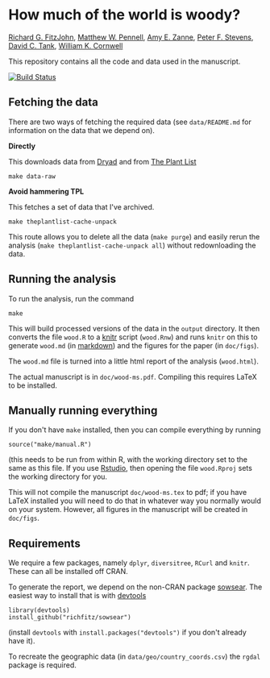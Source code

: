 # How much of the world is woody?

[Richard G. FitzJohn](http://www.zoology.ubc.ca/~fitzjohn),
[Matthew W. Pennell](https://mwpennell.github.io),
[Amy E. Zanne](http://phylodiversity.net/azanne/),
[Peter F. Stevens](http://www.missouribotanicalgarden.org/plant-scence/research-staff-article/487/stevens-p-f.aspx),
[David C. Tank](http://www.phylodiversity.net/dtank/), 
[William K. Cornwell](http://www.phylodiversity.net/wcornwell/)

This repository contains all the code and data used in the manuscript.

[![Build Status](https://travis-ci.org/richfitz/wood.png?branch=master)](https://travis-ci.org/richfitz/wood)

## Fetching the data

There are two ways of fetching the required data (see `data/README.md` for information on the data that we depend on).

**Directly**

This downloads data from [Dryad](http://datadryad.org) and from [The Plant List](http://www.theplantlist.org)

```
make data-raw
```

**Avoid hammering TPL**

This fetches a set of data that I've archived.

```
make theplantlist-cache-unpack
```

This route allows you to delete all the data (`make purge`) and easily rerun the analysis (`make theplantlist-cache-unpack all`) without redownloading the data.

## Running the analysis

To run the analysis, run the command

```
make
```

This will build processed versions of the data in the `output` directory.  It then converts the file `wood.R` to a [knitr](http://yihui.name/knitr/) script (`wood.Rnw`) and runs `knitr` on this to generate `wood.md` (in [markdown](http://daringfireball.net/projects/markdown/)) and the figures for the paper (in `doc/figs`).

The `wood.md` file is turned into a little html report of the analysis (`wood.html`).

The actual manuscript is in `doc/wood-ms.pdf`.  Compiling this requires LaTeX to be installed.

## Manually running everything

If you don't have `make` installed, then you can compile everything by running

```
source("make/manual.R")
```

(this needs to be run from within R, with the working directory set to the same as this file.  If you use [Rstudio](http://rstudio.com), then opening the file `wood.Rproj` sets the working directory for you.

This will not compile the manuscript `doc/wood-ms.tex` to pdf; if you have LaTeX installed you will need to do that in whatever way you normally would on your system.  However, all figures in the manuscript will be created in `doc/figs`.

## Requirements

We require a few packages, namely `dplyr`, `diversitree`, `RCurl` and `knitr`.  These can all be installed off CRAN.

To generate the report, we depend on the non-CRAN package [sowsear](https://github.com/richfitz/sowsear).  The easiest way to install that is with [devtools](https://github.com/hadley/devtools)

```
library(devtools)
install_github("richfitz/sowsear")
```

(install `devtools` with `install.packages("devtools")` if you don't already have it).

To recreate the geographic data (in `data/geo/country_coords.csv`) the
`rgdal` package is required.
